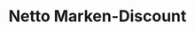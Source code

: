 ---
title: "Netto Marken-Discount"
url: /zwickau/netto-marken-discount-katharinenstrasse/
shop: Supermarkt
---